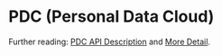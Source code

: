 PDC (Personal Data Cloud)
=====================================

Further reading:
[PDC API Description](https://www.evernote.com/shard/s186/sh/78b35029-13c7-466f-87a4-02626613fea3/0965f17adf9c5db6b08bde6cc32c5549)
and [More Detail](https://www.evernote.com/shard/s186/sh/a4387892-4b4d-44b2-adf9-a2682ae5b015/b318c7c7abe3ae77b7af5914e3081d06).

